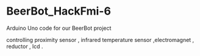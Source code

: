 # BeerBot_HackFmi-6
Arduino Uno code for our BeerBot project 

controlling proximity sensor , infrared temperature sensor ,electromagnet , reductor , lcd .
